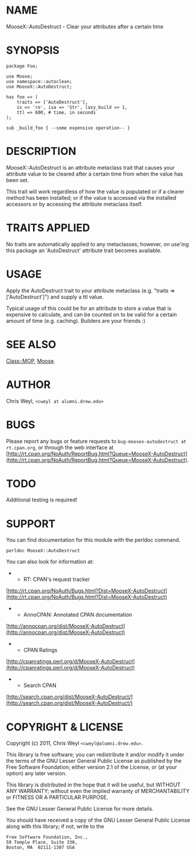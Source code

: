 # NAME

MooseX::AutoDestruct - Clear your attributes after a certain time

# SYNOPSIS

    package Foo;

    use Moose;
    use namespace::autoclean;
    use MooseX::AutoDestruct;

    has foo => (
        traits => ['AutoDestruct'],
        is => 'ro', isa => 'Str', lazy_build => 1,
        ttl => 600, # time, in seconds
    );

    sub _build_foo { --some expensive operation-- }

# DESCRIPTION

MooseX::AutoDestruct is an attribute metaclass trait that causes your
attribute value to be cleared after a certain time from when the value has
been set.

This trait will work regardless of how the value is populated or if a clearer
method has been installed; or if the value is accessed via the installed
accessors or by accessing the attribute metaclass itself.

# TRAITS APPLIED

No traits are automatically applied to any metaclasses; however, on use'ing
this package an 'AutoDestruct' attribute trait becomes available.

# USAGE

Apply the AutoDestruct trait to your attribute metaclass (e.g. "traits =>
['AutoDestruct']") and supply a ttl value.

Typical usage of this could be for an attribute to store a value that is
expensive to calculate, and can be counted on to be valid for a certain amount
of time (e.g. caching).  Builders are your friends :)

# SEE ALSO

[Class::MOP](http://search.cpan.org/perldoc?Class::MOP), [Moose](http://search.cpan.org/perldoc?Moose).

# AUTHOR

Chris Weyl, `<cweyl at alumni.drew.edu>`

# BUGS

Please report any bugs or feature requests to
`bug-moosex-autodestruct at rt.cpan.org`, or through
the web interface at
[http://rt.cpan.org/NoAuth/ReportBug.html?Queue=MooseX-AutoDestruct](http://rt.cpan.org/NoAuth/ReportBug.html?Queue=MooseX-AutoDestruct).

# TODO

Additional testing is required!

# SUPPORT

You can find documentation for this module with the perldoc command.

    perldoc MooseX::AutoDestruct



You can also look for information at:

- * RT: CPAN's request tracker

[http://rt.cpan.org/NoAuth/Bugs.html?Dist=MooseX-AutoDestruct](http://rt.cpan.org/NoAuth/Bugs.html?Dist=MooseX-AutoDestruct)

- * AnnoCPAN: Annotated CPAN documentation

[http://annocpan.org/dist/MooseX-AutoDestruct](http://annocpan.org/dist/MooseX-AutoDestruct)

- * CPAN Ratings

[http://cpanratings.perl.org/d/MooseX-AutoDestruct](http://cpanratings.perl.org/d/MooseX-AutoDestruct)

- * Search CPAN

[http://search.cpan.org/dist/MooseX-AutoDestruct/](http://search.cpan.org/dist/MooseX-AutoDestruct/)

# COPYRIGHT & LICENSE

Copyright (c) 2011, Chris Weyl `<cweyl@alumni.drew.edu>`.

This library is free software; you can redistribute it and/or modify it under
the terms of the GNU Lesser General Public License as published by the Free
Software Foundation; either version 2.1 of the License, or (at your option)
any later version.

This library is distributed in the hope that it will be useful, but WITHOUT
ANY WARRANTY; without even the implied warranty of MERCHANTABILITY or FITNESS
OR A PARTICULAR PURPOSE.

See the GNU Lesser General Public License for more details.

You should have received a copy of the GNU Lesser General Public License
along with this library; if not, write to the

    Free Software Foundation, Inc.,
    59 Temple Place, Suite 330,
    Boston, MA  02111-1307 USA